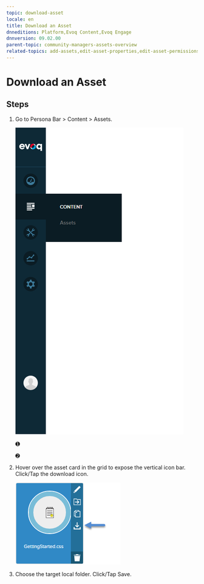 ```yaml
---
topic: download-asset
locale: en
title: Download an Asset
dnneditions: Platform,Evoq Content,Evoq Engage
dnnversion: 09.02.00
parent-topic: community-managers-assets-overview
related-topics: add-assets,edit-asset-properties,edit-asset-permissions,move-asset,copy-asset,delete-asset
---
```


# Download an Asset

## Steps

1.  Go to Persona Bar \> Content \> Assets.
    
    ![Persona Bar > Content > Assets](img/scr-pbar-mod-Content-E91.png)
    
    ➊
    
    ➋
    
2.  Hover over the asset card in the grid to expose the vertical icon bar. Click/Tap the download icon.
    
      
    
    ![Asset card iconbar - download](img/scr-Assets-assetcard-iconbar-download-E90.png)
    
      
    
3.  Choose the target local folder. Click/Tap Save.
